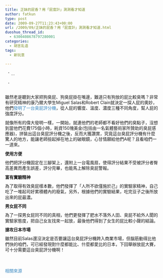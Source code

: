```yaml
---
title: 正妹的屁香？用「屁度計」測測看才知道
author: fatkun
type: post
date: 2009-09-27T11:23:43+00:00
url: /2009/09/正妹的屁香？用「屁度計」測測看才知道.html
duoshuo_thread_id:
  - 6300408678797280001
categories:
  - 胡言乱语
tags:
  - 新玩意

---
```

&nbsp;<span class="Apple-style-span" style="line-height: 18px; color: rgb(68, 68, 68); "><span class="Apple-style-span" style="line-height: 15px; "><img vspace="4" hspace="4" border="1" src="http://fatkun.com/upload/2009/9/200909270324272643.jpg" alt="" style="margin-top: 0.5em; margin-right: 0.5em; margin-bottom: 0.5em; margin-left: 0.5em; " /></span>&#8230;</p> 

<p>  </span></p>
<p>  <!--more--></p>

<p>  &nbsp;<span class="Apple-style-span" style="line-height: 18px; color: rgb(68, 68, 68); "><span class="Apple-style-span" style="line-height: 15px; "><img vspace="4" hspace="4" border="1" src="http://fatkun.com/upload/2009/9/200909270324272643.jpg" alt="" style="margin-top: 0.5em; margin-right: 0.5em; margin-bottom: 0.5em; margin-left: 0.5em; " /></span></p> 
  
  <div class="postbody" style="border-top-width: 0px; border-top-style: solid; border-top-color: rgb(221, 221, 221); padding-top: 0px; line-height: 1.3em; border-right-width: 0px; border-bottom-width: 0px; border-left-width: 0px; border-style: initial; border-color: initial; ">    <br style="line-height: 0.8em; " />雖然老是聽到大家把狗臭屁、狗臭屁掛在嘴邊，難道只有狗放的屁比較臭嗎？非常有研究精神的康乃爾大學生Miguel Salas和Robert Clain就決定一探人屁的奧妙，他們<a href="http://instruct1.cit.cornell.edu/courses/ee476/FinalProjects/s2009/rac82_mos22/rac82_mos22/index.htm" style="color: rgb(56, 135, 192); text-decoration: none; outline-style: none; outline-width: initial; outline-color: initial; ">發明了一台臭屁評分機</a>，從人屁的響度、溫度、濃度三種不同角度，幫人屁的強度評分。<br style="line-height: 0.8em; " /><br style="line-height: 0.8em; " />就像所有的偉大發明一樣，一開始，就連他們的老師都不看好他們的臭點子，沒想到當他們花費175個小時，耗資150塊美金(包括由一名氣體藝術家所贊助的臭屁感應器)，拼裝出這台臭屁評分機之後，反而大獲讚賞，究竟這台臭屁評分機有什麼驚人的地方，能讓老師撿起掉在地上的破眼鏡，心甘情願給他們A呢？且看咱們一一道來。<br style="line-height: 0.8em; " /><br style="line-height: 0.8em; " /><span style="font-weight: bold; ">使用方便</span><br style="line-height: 0.8em; " /><br style="line-height: 0.8em; " />他們把評分機固定在三腳架上，還附上一台電風扇，使得評分結果不受被評分者臀高差異而產生誤差，評分完畢，也能馬上解除臭屁警報。<br style="line-height: 0.8em; " /><br style="line-height: 0.8em; " /><span style="font-weight: bold; ">富有實驗精神</span><br style="line-height: 0.8em; " /><br style="line-height: 0.8em; " />為了取得有效臭屁樣本數，他們發揮了「人所不欲僅施於己」的實驗家精神，自己吃了一堆起司好累積體內的廢氣，另外，根據他們的實驗結果，吃完豆子之後所放出來的屁最濃。<br style="line-height: 0.8em; " /><br style="line-height: 0.8em; " /><span style="font-weight: bold; ">男女屁不同</span><br style="line-height: 0.8em; " /><br style="line-height: 0.8em; " />為了一探男女屁同不同的真相，他們更發揮了肥水不落外人田、臭屁不給外人聞的實驗家態度，把自己女友找來一起放，最後他們得到了女生的屁比較小聲的結論。<br style="line-height: 0.8em; " /><br style="line-height: 0.8em; " /><span style="font-weight: bold; ">搶攻日本市場</span><br style="line-height: 0.8em; " /><br style="line-height: 0.8em; " />雖然目前Salas還沒決定是否要讓這台臭屁評分機跨入商業市場，但腦筋動得比他們快的咱們，可已經發現對什麼都能比、什麼都愛比的日本，下回舉辦放屁大賽，可十分需要這台臭屁評分機啊！<br style="line-height: 0.8em; " />&nbsp;  </div>
  <div class="postmeta" style="clear: both; width: 470px; ">    <p class="related-link" style="margin-top: 0.5em; margin-right: 0px; margin-bottom: 0.5em; margin-left: 0px; padding-top: 0px; padding-right: 0px; padding-bottom: 0px; padding-left: 0px; text-align: left; ">      &nbsp;    </p>
    <p style="margin-top: 0.5em; margin-right: 0px; margin-bottom: 0.5em; margin-left: 0px; padding-top: 0px; padding-right: 0px; padding-bottom: 0px; padding-left: 0px; text-align: left; ">      <a href="http://www.asylum.com/2009/09/15/stink-scientists-students-invent-fart-intensity-detector/" style="color: rgb(56, 135, 192); text-decoration: none; outline-style: none; outline-width: initial; outline-color: initial; ">相關來源</a>    </p>  </div>
  <p>    </span>  </p>